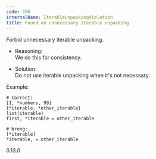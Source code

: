 ```yaml
---
code: 356
internalName: IterableUnpackingViolation
title: Found an unnecessary iterable unpacking
---
```


Forbid unnecessary iterable unpacking.

  - Reasoning:  
    We do this for consistency.

  - Solution:  
    Do not use iterable unpacking when it's not necessary.

Example:

    # Correct:
    [1, *numbers, 99]
    {*iterable, *other_iterable}
    list(iterable)
    first, *iterable = other_iterable
    
    # Wrong:
    [*iterable]
    *iterable, = other_iterable

<div class="versionadded">

0.13.0

</div>